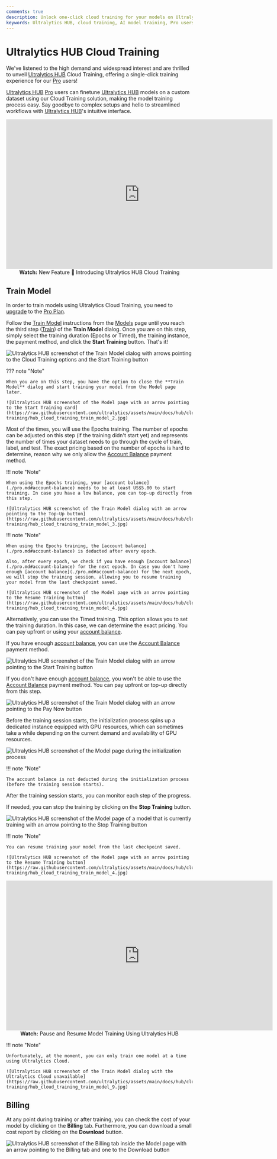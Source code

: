 ```yaml
---
comments: true
description: Unlock one-click cloud training for your models on Ultralytics HUB Pro. Streamline your AI workflow today!.
keywords: Ultralytics HUB, cloud training, AI model training, Pro users, easy model training, Ultralytics cloud, AI workflow
---
```


# Ultralytics HUB Cloud Training

We've listened to the high demand and widespread interest and are thrilled to unveil [Ultralytics HUB](https://bit.ly/ultralytics_hub) Cloud Training, offering a single-click training experience for our [Pro](./pro.md) users!

[Ultralytics HUB](https://bit.ly/ultralytics_hub) [Pro](./pro.md) users can finetune [Ultralytics HUB](https://bit.ly/ultralytics_hub) models on a custom dataset using our Cloud Training solution, making the model training process easy. Say goodbye to complex setups and hello to streamlined workflows with [Ultralytics HUB](https://bit.ly/ultralytics_hub)'s intuitive interface.

<p align="center">
  <iframe loading="lazy" width="720" height="405" src="https://www.youtube.com/embed/ie3vLUDNYZo"
    title="YouTube video player" frameborder="0"
    allow="accelerometer; autoplay; clipboard-write; encrypted-media; gyroscope; picture-in-picture; web-share"
    allowfullscreen>
  </iframe>
  <br>
  <strong>Watch:</strong> New Feature 🌟 Introducing Ultralytics HUB Cloud Training
</p>

## Train Model

In order to train models using Ultralytics Cloud Training, you need to [upgrade](./pro.md#upgrade) to the [Pro Plan](./pro.md).

Follow the [Train Model](./models.md#train-model) instructions from the [Models](./models.md) page until you reach the third step ([Train](./models.md#3-train)) of the **Train Model** dialog. Once you are on this step, simply select the training duration (Epochs or Timed), the training instance, the payment method, and click the **Start Training** button. That's it!

![Ultralytics HUB screenshot of the Train Model dialog with arrows pointing to the Cloud Training options and the Start Training button](https://raw.githubusercontent.com/ultralytics/assets/main/docs/hub/cloud-training/hub_cloud_training_train_model_1.jpg)

??? note "Note"

    When you are on this step, you have the option to close the **Train Model** dialog and start training your model from the Model page later.

    ![Ultralytics HUB screenshot of the Model page with an arrow pointing to the Start Training card](https://raw.githubusercontent.com/ultralytics/assets/main/docs/hub/cloud-training/hub_cloud_training_train_model_2.jpg)

Most of the times, you will use the Epochs training. The number of epochs can be adjusted on this step (if the training didn't start yet) and represents the number of times your dataset needs to go through the cycle of train, label, and test. The exact pricing based on the number of epochs is hard to determine, reason why we only allow the [Account Balance](./pro.md#account-balance) payment method.

!!! note "Note"

    When using the Epochs training, your [account balance](./pro.md#account-balance) needs to be at least US$5.00 to start training. In case you have a low balance, you can top-up directly from this step.

    ![Ultralytics HUB screenshot of the Train Model dialog with an arrow pointing to the Top-Up button](https://raw.githubusercontent.com/ultralytics/assets/main/docs/hub/cloud-training/hub_cloud_training_train_model_3.jpg)

!!! note "Note"

    When using the Epochs training, the [account balance](./pro.md#account-balance) is deducted after every epoch.

    Also, after every epoch, we check if you have enough [account balance](./pro.md#account-balance) for the next epoch. In case you don't have enough [account balance](./pro.md#account-balance) for the next epoch, we will stop the training session, allowing you to resume training your model from the last checkpoint saved.

    ![Ultralytics HUB screenshot of the Model page with an arrow pointing to the Resume Training button](https://raw.githubusercontent.com/ultralytics/assets/main/docs/hub/cloud-training/hub_cloud_training_train_model_4.jpg)

Alternatively, you can use the Timed training. This option allows you to set the training duration. In this case, we can determine the exact pricing. You can pay upfront or using your [account balance](./pro.md#account-balance).

If you have enough [account balance](./pro.md#account-balance), you can use the [Account Balance](./pro.md#account-balance) payment method.

![Ultralytics HUB screenshot of the Train Model dialog with an arrow pointing to the Start Training button](https://raw.githubusercontent.com/ultralytics/assets/main/docs/hub/cloud-training/hub_cloud_training_train_model_5.jpg)

If you don't have enough [account balance](./pro.md#account-balance), you won't be able to use the [Account Balance](./pro.md#account-balance) payment method. You can pay upfront or top-up directly from this step.

![Ultralytics HUB screenshot of the Train Model dialog with an arrow pointing to the Pay Now button](https://raw.githubusercontent.com/ultralytics/assets/main/docs/hub/cloud-training/hub_cloud_training_train_model_6.jpg)

Before the training session starts, the initialization process spins up a dedicated instance equipped with GPU resources, which can sometimes take a while depending on the current demand and availability of GPU resources.

![Ultralytics HUB screenshot of the Model page during the initialization process](https://raw.githubusercontent.com/ultralytics/assets/main/docs/hub/cloud-training/hub_cloud_training_train_model_7.jpg)

!!! note "Note"

    The account balance is not deducted during the initialization process (before the training session starts).

After the training session starts, you can monitor each step of the progress.

If needed, you can stop the training by clicking on the **Stop Training** button.

![Ultralytics HUB screenshot of the Model page of a model that is currently training with an arrow pointing to the Stop Training button](https://raw.githubusercontent.com/ultralytics/assets/main/docs/hub/cloud-training/hub_cloud_training_train_model_8.jpg)

!!! note "Note"

    You can resume training your model from the last checkpoint saved.

    ![Ultralytics HUB screenshot of the Model page with an arrow pointing to the Resume Training button](https://raw.githubusercontent.com/ultralytics/assets/main/docs/hub/cloud-training/hub_cloud_training_train_model_4.jpg)

<p align="center">
  <iframe loading="lazy" width="720" height="405" src="https://www.youtube.com/embed/H3qL8ImCSV8"
    title="YouTube video player" frameborder="0"
    allow="accelerometer; autoplay; clipboard-write; encrypted-media; gyroscope; picture-in-picture; web-share"
    allowfullscreen>
  </iframe>
  <br>
  <strong>Watch:</strong> Pause and Resume Model Training Using Ultralytics HUB
</p>

!!! note "Note"

    Unfortunately, at the moment, you can only train one model at a time using Ultralytics Cloud.

    ![Ultralytics HUB screenshot of the Train Model dialog with the Ultralytics Cloud unavailable](https://raw.githubusercontent.com/ultralytics/assets/main/docs/hub/cloud-training/hub_cloud_training_train_model_9.jpg)

## Billing

At any point during training or after training, you can check the cost of your model by clicking on the **Billing** tab. Furthermore, you can download a small cost report by clicking on the **Download** button.

![Ultralytics HUB screenshot of the Billing tab inside the Model page with an arrow pointing to the Billing tab and one to the Download button](https://raw.githubusercontent.com/ultralytics/assets/main/docs/hub/cloud-training/hub_cloud_training_billing_1.jpg)
